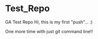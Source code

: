 Test_Repo
=========

GA Test Repo
Hi, this is my first "push"... :)

One more time with just git command line!!
